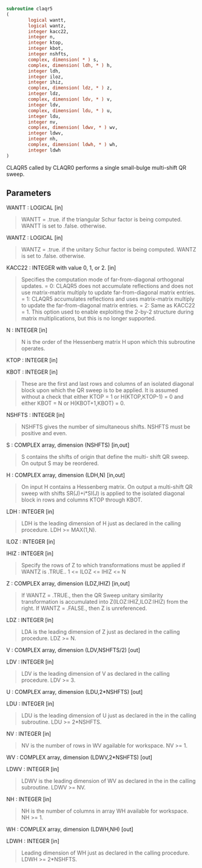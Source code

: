 ```fortran
subroutine claqr5
(
        logical wantt,
        logical wantz,
        integer kacc22,
        integer n,
        integer ktop,
        integer kbot,
        integer nshfts,
        complex, dimension( * ) s,
        complex, dimension( ldh, * ) h,
        integer ldh,
        integer iloz,
        integer ihiz,
        complex, dimension( ldz, * ) z,
        integer ldz,
        complex, dimension( ldv, * ) v,
        integer ldv,
        complex, dimension( ldu, * ) u,
        integer ldu,
        integer nv,
        complex, dimension( ldwv, * ) wv,
        integer ldwv,
        integer nh,
        complex, dimension( ldwh, * ) wh,
        integer ldwh
)
```

CLAQR5 called by CLAQR0 performs a
single small-bulge multi-shift QR sweep.

## Parameters
WANTT : LOGICAL [in]
> WANTT = .true. if the triangular Schur factor
> is being computed.  WANTT is set to .false. otherwise.

WANTZ : LOGICAL [in]
> WANTZ = .true. if the unitary Schur factor is being
> computed.  WANTZ is set to .false. otherwise.

KACC22 : INTEGER with value 0, 1, or 2. [in]
> Specifies the computation mode of far-from-diagonal
> orthogonal updates.
> = 0: CLAQR5 does not accumulate reflections and does not
> use matrix-matrix multiply to update far-from-diagonal
> matrix entries.
> = 1: CLAQR5 accumulates reflections and uses matrix-matrix
> multiply to update the far-from-diagonal matrix entries.
> = 2: Same as KACC22 = 1. This option used to enable exploiting
> the 2-by-2 structure during matrix multiplications, but
> this is no longer supported.

N : INTEGER [in]
> N is the order of the Hessenberg matrix H upon which this
> subroutine operates.

KTOP : INTEGER [in]

KBOT : INTEGER [in]
> These are the first and last rows and columns of an
> isolated diagonal block upon which the QR sweep is to be
> applied. It is assumed without a check that
> either KTOP = 1  or   H(KTOP,KTOP-1) = 0
> and
> either KBOT = N  or   H(KBOT+1,KBOT) = 0.

NSHFTS : INTEGER [in]
> NSHFTS gives the number of simultaneous shifts.  NSHFTS
> must be positive and even.

S : COMPLEX array, dimension (NSHFTS) [in,out]
> S contains the shifts of origin that define the multi-
> shift QR sweep.  On output S may be reordered.

H : COMPLEX array, dimension (LDH,N) [in,out]
> On input H contains a Hessenberg matrix.  On output a
> multi-shift QR sweep with shifts SR(J)+i*SI(J) is applied
> to the isolated diagonal block in rows and columns KTOP
> through KBOT.

LDH : INTEGER [in]
> LDH is the leading dimension of H just as declared in the
> calling procedure.  LDH >= MAX(1,N).

ILOZ : INTEGER [in]

IHIZ : INTEGER [in]
> Specify the rows of Z to which transformations must be
> applied if WANTZ is .TRUE.. 1 <= ILOZ <= IHIZ <= N

Z : COMPLEX array, dimension (LDZ,IHIZ) [in,out]
> If WANTZ = .TRUE., then the QR Sweep unitary
> similarity transformation is accumulated into
> Z(ILOZ:IHIZ,ILOZ:IHIZ) from the right.
> If WANTZ = .FALSE., then Z is unreferenced.

LDZ : INTEGER [in]
> LDA is the leading dimension of Z just as declared in
> the calling procedure. LDZ >= N.

V : COMPLEX array, dimension (LDV,NSHFTS/2) [out]

LDV : INTEGER [in]
> LDV is the leading dimension of V as declared in the
> calling procedure.  LDV >= 3.

U : COMPLEX array, dimension (LDU,2*NSHFTS) [out]

LDU : INTEGER [in]
> LDU is the leading dimension of U just as declared in the
> in the calling subroutine.  LDU >= 2*NSHFTS.

NV : INTEGER [in]
> NV is the number of rows in WV agailable for workspace.
> NV >= 1.

WV : COMPLEX array, dimension (LDWV,2*NSHFTS) [out]

LDWV : INTEGER [in]
> LDWV is the leading dimension of WV as declared in the
> in the calling subroutine.  LDWV >= NV.

NH : INTEGER [in]
> NH is the number of columns in array WH available for
> workspace. NH >= 1.

WH : COMPLEX array, dimension (LDWH,NH) [out]

LDWH : INTEGER [in]
> Leading dimension of WH just as declared in the
> calling procedure.  LDWH >= 2*NSHFTS.
